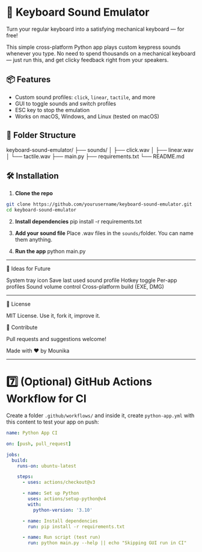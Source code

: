 # 🎹 Keyboard Sound Emulator

Turn your regular keyboard into a satisfying mechanical keyboard — for free!

This simple cross-platform Python app plays custom keypress sounds whenever you type. No need to spend thousands on a mechanical keyboard — just run this, and get clicky feedback right from your speakers.

## 📦 Features

- Custom sound profiles: `click`, `linear`, `tactile`, and more
- GUI to toggle sounds and switch profiles
- ESC key to stop the emulation
- Works on macOS, Windows, and Linux (tested on macOS)

## 📁 Folder Structure

keyboard-sound-emulator/
├── sounds/
│ ├── click.wav
│ ├── linear.wav
│ └── tactile.wav
├── main.py
├── requirements.txt
└── README.md


## 🛠 Installation

1. **Clone the repo**

```bash
git clone https://github.com/yourusername/keyboard-sound-emulator.git
cd keyboard-sound-emulator
```

2. **Install dependencies**
   pip install -r requirements.txt

3. **Add your sound file**
   Place .wav files in the ```sounds/```folder. You can name them anything.

4. **Run the app**
   python main.py


---

🧠 Ideas for Future

System tray icon
Save last used sound profile
Hotkey toggle
Per-app profiles
Sound volume control
Cross-platform build (EXE, DMG)

----

📜 License

MIT License. Use it, fork it, improve it.

🤝 Contribute

Pull requests and suggestions welcome!



Made with ❤️ by Mounika


---

# 7️⃣ (Optional) GitHub Actions Workflow for CI

Create a folder `.github/workflows/` and inside it, create `python-app.yml` with this content to test your app on push:

```yaml
name: Python App CI

on: [push, pull_request]

jobs:
  build:
    runs-on: ubuntu-latest

    steps:
      - uses: actions/checkout@v3

      - name: Set up Python
        uses: actions/setup-python@v4
        with:
          python-version: '3.10'

      - name: Install dependencies
        run: pip install -r requirements.txt

      - name: Run script (test run)
        run: python main.py --help || echo "Skipping GUI run in CI"


